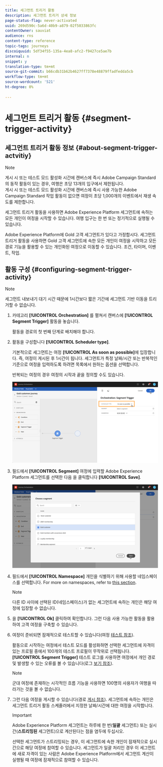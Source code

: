 ```yaml
---
title: 세그먼트 트리거 활동
description: 세그먼트 트리거 상세 정보
page-status-flag: never-activated
uuid: 269d590c-5a6d-40b9-a879-02f5033863fc
contentOwner: sauviat
audience: rns
content-type: reference
topic-tags: journeys
discoiquuid: 5df34f55-135a-4ea8-afc2-f9427ce5ae7b
internal: n
snippet: y
translation-type: tm+mt
source-git-commit: b66cdb31b62b4627ff7378e48879ffadfedda5cb
workflow-type: tm+mt
source-wordcount: '521'
ht-degree: 0%

---
```



# 세그먼트 트리거 활동 {#segment-trigger-activity}

## 세그먼트 트리거 활동 정보 {#about-segment-trigger-actvitiy}

>[!NOTE]
>
>게시 시 또는 테스트 모드 활성화 시간에 캔버스에 즉시 Adobe Campaign Standard의 동작 활동이 있는 경우, 여행은 초당 13개의 입구에서 제한됩니다. <br>게시 시 또는 테스트 모드 활성화 시간에 캔버스에 즉시 사용 가능한 Adobe Campaign Standard 작업 활동이 없으면 여정이 초당 1,000개의 이벤트에서 재생 속도를 제한합니다.

세그먼트 트리거 활동을 사용하면 Adobe Experience Platform 세그먼트에 속하는 모든 개인이 여정을 시작할 수 있습니다. 여행 입구는 한 번 또는 정기적으로 실행될 수 있습니다.

Adobe Experience Platform에 Gold 고객 세그먼트가 있다고 가정합시다. 세그먼트 트리거 활동을 사용하면 Gold 고객 세그먼트에 속한 모든 개인이 여정을 시작하고 모든 경로 기능을 활용할 수 있는 개인화된 여정으로 이동할 수 있습니다. 조건, 타이머, 이벤트, 작업.

## 활동 구성 {#configuring-segment-trigger-activity}

>[!NOTE]
>
>세그먼트 내보내기 대기 시간 때문에 1시간보다 짧은 기간에 세그먼트 기반 이동을 트리거할 수 없습니다.

1. 카테고리 **[!UICONTROL Orchestration]** 를 펼쳐서 캔버스에 **[!UICONTROL Segment Trigger]** 활동을 놓습니다.

   활동을 경로의 첫 번째 단계로 배치해야 합니다.

1. 활동을 구성합니다 **[!UICONTROL Scheduler type]**.

   기본적으로 세그먼트는 여정 **[!UICONTROL As soon as possible]**&#x200B;에 입장합니다. 즉, 여정이 게시된 후 1시간이 됩니다. 세그먼트가 특정 날짜/시간 또는 반복적인 기준으로 여정을 입력하도록 하려면 목록에서 원하는 옵션을 선택합니다.

   반복되는 여정의 경우 여정의 시작과 끝을 정의할 수도 있습니다.

   ![](../assets/segment-trigger-schedule.png)

1. 필드에서 **[!UICONTROL Segment]** 여정에 입력할 Adobe Experience Platform 세그먼트를 선택한 다음 을 클릭합니다 **[!UICONTROL Save]**.

   ![](../assets/segment-trigger-segment-selection.png)

1. 필드에서 **[!UICONTROL Namespace]** 개인을 식별하기 위해 사용할 네임스페이스를 선택합니다. For more on namespaces, refer to [this section](../event/selecting-the-namespace.md).

   >[!NOTE]
   >
   >다른 ID 사이에 선택된 ID(네임스페이스)가 없는 세그먼트에 속하는 개인은 해당 여정에 입장할 수 없습니다.

1. 을 **[!UICONTROL Ok]** 클릭하여 확인합니다. 그런 다음 사용 가능한 활동을 활용하여 고객 여정을 구축할 수 있습니다.

1. 여정이 준비되면 잠재적으로 테스트할 수 있습니다(여정 [테스트 참조](../building-journeys/testing-the-journey.md)).

   활동으로 시작하는 여정에서 테스트 모드를 활성화하면 선택한 세그먼트에 자격이 있는 프로필 중에서 100개의 테스트 프로필이 무작위로 선택됩니다. **[!UICONTROL Segment Trigger]** 테스트 로그를 사용하면 여정에서 개인 경로 및 발생할 수 있는 오류를 볼 수 있습니다(로그 [보기 참조](../building-journeys/testing-the-journey.md#viewing_logs)).

   >[!NOTE]
   >
   >군대 여정에 존재하는 시각적인 흐름 기능을 사용하면 100명의 사용자가 여행을 따라가는 것을 볼 수 없습니다.

1. 그런 다음 여정을 게시할 수 있습니다(경로 [게시 참조](../building-journeys/publishing-the-journey.md)). 세그먼트에 속하는 개인은 세그먼트 트리거 활동 스케줄러에서 지정한 날짜/시간에 대한 여정을 시작합니다.

   >[!IMPORTANT]
   >
   >Adobe Experience Platform 세그먼트는 하루에 한 번(**일괄** 세그먼트) 또는 실시간(**스트리밍된** 세그먼트)으로 계산된다는 점을 염두에 두십시오.
   >
   >선택한 세그먼트가 스트리밍되는 경우, 이 세그먼트에 속한 개인이 잠재적으로 실시간으로 해당 여정에 참여할 수 있습니다. 세그먼트가 일괄 처리인 경우 이 세그먼트에 새로 자격이 있는 사람은 Adobe Experience Platform에서 세그먼트 계산이 실행될 때 여정에 잠재적으로 참여할 수 있습니다.
